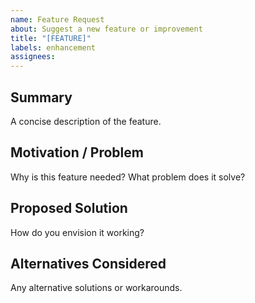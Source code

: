 ```yaml
---
name: Feature Request
about: Suggest a new feature or improvement
title: "[FEATURE]"
labels: enhancement
assignees: 
---
```


## Summary
A concise description of the feature.

## Motivation / Problem
Why is this feature needed? What problem does it solve?

## Proposed Solution
How do you envision it working?

## Alternatives Considered
Any alternative solutions or workarounds.

